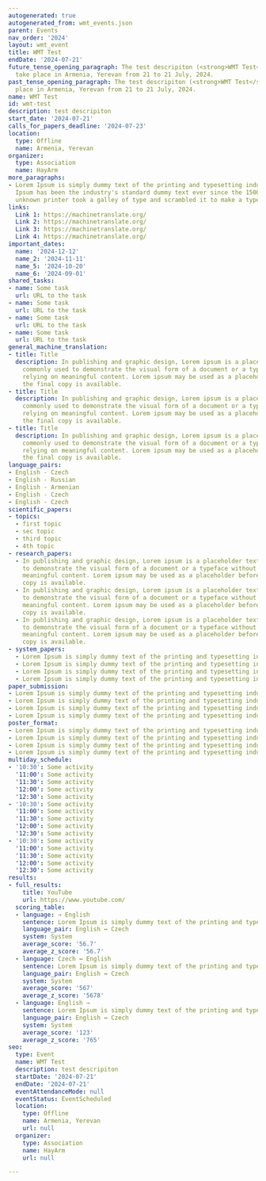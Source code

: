 ```yaml
---
autogenerated: true
autogenerated_from: wmt_events.json
parent: Events
nav_order: '2024'
layout: wmt_event
title: WMT Test
endDate: '2024-07-21'
future_tense_opening_paragraph: The test descripiton (<strong>WMT Test</strong>) will
  take place in Armenia, Yerevan from 21 to 21 July, 2024.
past_tense_opening_paragraph: The test descripiton (<strong>WMT Test</strong>) took
  place in Armenia, Yerevan from 21 to 21 July, 2024.
name: WMT Test
id: wmt-test
description: test descripiton
start_date: '2024-07-21'
calls_for_papers_deadline: '2024-07-23'
location:
  type: Offline
  name: Armenia, Yerevan
organizer:
  type: Association
  name: HayArm
more_paragraphs:
- Lorem Ipsum is simply dummy text of the printing and typesetting industry. Lorem
  Ipsum has been the industry's standard dummy text ever since the 1500s, when an
  unknown printer took a galley of type and scrambled it to make a type specimen book.
links:
  Link 1: https://machinetranslate.org/
  Link 2: https://machinetranslate.org/
  Link 3: https://machinetranslate.org/
  Link 4: https://machinetranslate.org/
important_dates:
  name: '2024-12-12'
  name_2: '2024-11-11'
  name_5: '2024-10-20'
  name_6: '2024-09-01'
shared_tasks:
- name: Some task
  url: URL to the task
- name: Some task
  url: URL to the task
- name: Some task
  url: URL to the task
- name: Some task
  url: URL to the task
general_machine_translation:
- title: Title
  description: In publishing and graphic design, Lorem ipsum is a placeholder text
    commonly used to demonstrate the visual form of a document or a typeface without
    relying on meaningful content. Lorem ipsum may be used as a placeholder before
    the final copy is available.
- title: Title
  description: In publishing and graphic design, Lorem ipsum is a placeholder text
    commonly used to demonstrate the visual form of a document or a typeface without
    relying on meaningful content. Lorem ipsum may be used as a placeholder before
    the final copy is available.
- title: Title
  description: In publishing and graphic design, Lorem ipsum is a placeholder text
    commonly used to demonstrate the visual form of a document or a typeface without
    relying on meaningful content. Lorem ipsum may be used as a placeholder before
    the final copy is available.
language_pairs:
- English - Czech
- English - Russian
- English - Armenian
- English - Czech
- English - Czech
scientific_papers:
- topics:
  - first topic
  - sec topic
  - third topic
  - 4th topic
- research_papers:
  - In publishing and graphic design, Lorem ipsum is a placeholder text commonly used
    to demonstrate the visual form of a document or a typeface without relying on
    meaningful content. Lorem ipsum may be used as a placeholder before the final
    copy is available.
  - In publishing and graphic design, Lorem ipsum is a placeholder text commonly used
    to demonstrate the visual form of a document or a typeface without relying on
    meaningful content. Lorem ipsum may be used as a placeholder before the final
    copy is available.
  - In publishing and graphic design, Lorem ipsum is a placeholder text commonly used
    to demonstrate the visual form of a document or a typeface without relying on
    meaningful content. Lorem ipsum may be used as a placeholder before the final
    copy is available.
- system_papers:
  - Lorem Ipsum is simply dummy text of the printing and typesetting industry.
  - Lorem Ipsum is simply dummy text of the printing and typesetting industry.
  - Lorem Ipsum is simply dummy text of the printing and typesetting industry.
  - Lorem Ipsum is simply dummy text of the printing and typesetting industry.
paper_submission:
- Lorem Ipsum is simply dummy text of the printing and typesetting industry.
- Lorem Ipsum is simply dummy text of the printing and typesetting industry.
- Lorem Ipsum is simply dummy text of the printing and typesetting industry.
- Lorem Ipsum is simply dummy text of the printing and typesetting industry.
poster_format:
- Lorem Ipsum is simply dummy text of the printing and typesetting industry.
- Lorem Ipsum is simply dummy text of the printing and typesetting industry.
- Lorem Ipsum is simply dummy text of the printing and typesetting industry.
- Lorem Ipsum is simply dummy text of the printing and typesetting industry.
multiday_schedule:
- '10:30': Some activity
  '11:00': Some activity
  '11:30': Some activity
  '12:00': Some activity
  '12:30': Some activity
- '10:30': Some activity
  '11:00': Some activity
  '11:30': Some activity
  '12:00': Some activity
  '12:30': Some activity
- '10:30': Some activity
  '11:00': Some activity
  '11:30': Some activity
  '12:00': Some activity
  '12:30': Some activity
results:
- full_results:
    title: YouTube
    url: https://www.youtube.com/
  scoring_table:
  - language: → English
    sentence: Lorem Ipsum is simply dummy text of the printing and typesetting industry.
    language_pair: English ↔ Czech
    system: System
    average_score: '56.7'
    average_z_score: '56.7'
  - language: Czech ↔ English
    sentence: Lorem Ipsum is simply dummy text of the printing and typesetting industry.
    language_pair: English ↔ Czech
    system: System
    average_score: '567'
    average_z_score: '5678'
  - language: English →
    sentence: Lorem Ipsum is simply dummy text of the printing and typesetting industry.
    language_pair: English ↔ Czech
    system: System
    average_score: '123'
    average_z_score: '765'
seo:
  type: Event
  name: WMT Test
  description: test descripiton
  startDate: '2024-07-21'
  endDate: '2024-07-21'
  eventAttendanceMode: null
  eventStatus: EventScheduled
  location:
    type: Offline
    name: Armenia, Yerevan
    url: null
  organizer:
    type: Association
    name: HayArm
    url: null

---
```


